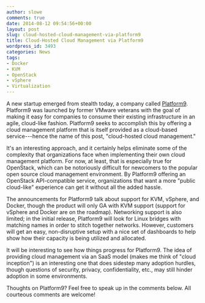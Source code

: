 ```yaml
---
author: slowe
comments: true
date: 2014-08-12 09:54:56+00:00
layout: post
slug: cloud-hosted-cloud-management-via-platform9
title: Cloud-Hosted Cloud Management via Platform9
wordpress_id: 3493
categories: News
tags:
- Docker
- KVM
- OpenStack
- vSphere
- Virtualization
---
```


A new startup emerged from stealth today, a company called [Platform9](http://www.platform9.com/). Platform9 was launched by former VMware veterans with the goal of making it easy for companies to consume their existing infrastructure in an agile, cloud-like fashion. Platform9 seeks to accomplish this by offering a cloud management platform that is itself provided as a cloud-based service---hence the name of this post, "cloud-hosted cloud management."

It's an interesting approach, and it certainly helps eliminate some of the complexity that organizations face when implementing their own cloud management platform. For now, at least, that is especially true for OpenStack, which can be notoriously difficult for newcomers to the popular open source cloud management environment. By Platform9 offering an OpenStack API-compatible service, organizations that want a more "public cloud-like" experience can get it without all the added hassle.

The announcements for Platform9 talk about support for KVM, vSphere, and Docker, though the product will only GA with KVM support (support for vSphere and Docker are on the roadmap). Networking support is also limited; in the initial release, Platform9 will look for Linux bridges with matching names in order to stitch together networks. However, customers will get an easy, non-disruptive setup with a nice set of dashboards to help show how their capacity is being utilized and allocated.

It will be interesting to see how things progress for Platform9. The idea of providing cloud management via an SaaS model (makes me think of "cloud inception") is an interesting one that does sidestep many adoption hurdles, though questions of security, privacy, confidentiality, etc., may still hinder adoption in some environments.

Thoughts on Platform9? Feel free to speak up in the comments below. All courteous comments are welcome!
